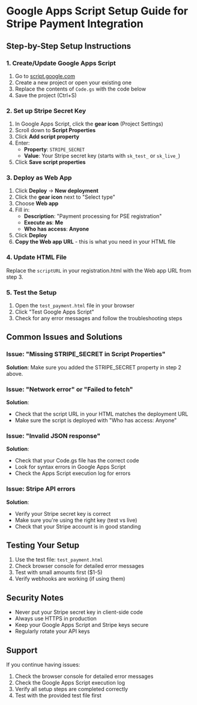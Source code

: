 # Google Apps Script Setup Guide for Stripe Payment Integration

## Step-by-Step Setup Instructions

### 1. Create/Update Google Apps Script

1. Go to [script.google.com](https://script.google.com)
2. Create a new project or open your existing one
3. Replace the contents of `Code.gs` with the code below
4. Save the project (Ctrl+S)

### 2. Set up Stripe Secret Key

1. In Google Apps Script, click the **gear icon** (Project Settings)
2. Scroll down to **Script Properties**
3. Click **Add script property**
4. Enter:
   - **Property**: `STRIPE_SECRET`
   - **Value**: Your Stripe secret key (starts with `sk_test_` or `sk_live_`)
5. Click **Save script properties**

### 3. Deploy as Web App

1. Click **Deploy** → **New deployment**
2. Click the **gear icon** next to "Select type"
3. Choose **Web app**
4. Fill in:
   - **Description**: "Payment processing for PSE registration"
   - **Execute as**: **Me**
   - **Who has access**: **Anyone**
5. Click **Deploy**
6. **Copy the Web app URL** - this is what you need in your HTML file

### 4. Update HTML File

Replace the `scriptURL` in your registration.html with the Web app URL from step 3.

### 5. Test the Setup

1. Open the `test_payment.html` file in your browser
2. Click "Test Google Apps Script"
3. Check for any error messages and follow the troubleshooting steps

## Common Issues and Solutions

### Issue: "Missing STRIPE_SECRET in Script Properties"
**Solution**: Make sure you added the STRIPE_SECRET property in step 2 above.

### Issue: "Network error" or "Failed to fetch"
**Solution**: 
- Check that the script URL in your HTML matches the deployment URL
- Make sure the script is deployed with "Who has access: Anyone"

### Issue: "Invalid JSON response"
**Solution**: 
- Check that your Code.gs file has the correct code
- Look for syntax errors in Google Apps Script
- Check the Apps Script execution log for errors

### Issue: Stripe API errors
**Solution**:
- Verify your Stripe secret key is correct
- Make sure you're using the right key (test vs live)
- Check that your Stripe account is in good standing

## Testing Your Setup

1. Use the test file: `test_payment.html`
2. Check browser console for detailed error messages
3. Test with small amounts first ($1-5)
4. Verify webhooks are working (if using them)

## Security Notes

- Never put your Stripe secret key in client-side code
- Always use HTTPS in production
- Keep your Google Apps Script and Stripe keys secure
- Regularly rotate your API keys

## Support

If you continue having issues:
1. Check the browser console for detailed error messages
2. Check the Google Apps Script execution log
3. Verify all setup steps are completed correctly
4. Test with the provided test file first